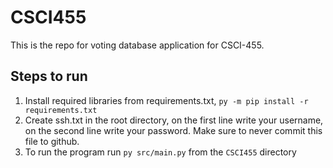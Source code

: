 # CSCI455

This is the repo for voting database application for CSCI-455.

## Steps to run
1. Install required libraries from requirements.txt, `py -m pip install -r requirements.txt`
2. Create ssh.txt in the root directory, on the first line write your username, on the second line write your password. Make sure to never commit this file to github.
3. To run the program run `py src/main.py` from the `CSCI455` directory